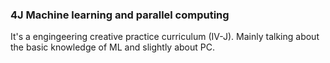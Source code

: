 ### 4J Machine learning and parallel computing
It's a engingeering creative practice curriculum (IV-J).
Mainly talking about the basic knowledge of ML and slightly about PC.

